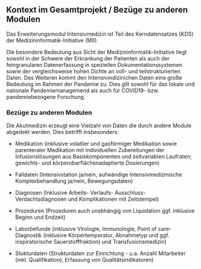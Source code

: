 ## Kontext im Gesamtprojekt / Bezüge zu anderen Modulen

Das    Erweiterungsmodul    Intensivmedizin    ist    Teil    des    Kerndatensatzes    (KDS)    der    Medizininformatik-Initiative (MII). 

Die besondere Bedeutung aus Sicht der Medizininformatik-Initiative liegt sowohl in der Schwere der Erkrankung der Patienten als auch der feingranularen Datenerfassung in speziellen Dokumentationssystemen sowie der vergleichsweise hohen Dichte an voll- und teilstrukturierten Daten. Des Weiteren kommt den Intensivmdizinichen Daten eine große Bedeutung im Rahmen der Pandemie zu. Dies gilt sowohl für das lokale und nationale Pandemiemanagemend als auch für COVID19- bzw. pandemiebezogene Forschung.


### Bezüge zu anderen Modulen

Die Akutmedizin erzeugt eine Vielzahl von Daten die durch andere Module abgedekt werden.  Dies betrifft insbesonders:

* Medikation (inklusive volatiler und gasförmiger Medikation sowie parenteraler Medikation mit individuellen Zubereitungen der Infusionslösungen aus Basiskomponenten und zeitvariablen Laufraten; gewichts- und körperoberflächenadaptierte Dosierungen)

* Falldaten (Intensivstation ja/nein, aufwändige Intensivmedizinische Komplexbehandlung ja/nein, Bewegungsdaten)

* Diagnosen (Inklusive Arbeits- Verlaufs- Ausschluss- Verdachtsdiagnosen und Komplikationen mit Zeitstempel)

* Prozeduren (Prozeduren auch unabhängig von Liquidation ggf. inklusive Beginn und Endzeit)

* Laborbefunde (inklusive Virologie, Immunologie, Point of care-Diagnostik (inklusive Körpertemperatur, Abnahmetyp und ggf. inspiratorische Sauerstofffraktion) und Transfusionsmedizin)

* Stukturdaten (Strukturdaten zur Einrichtung - u.a. Anzahl Mitarbeiter (inkl. Qualifikation), Erfassung von Qualitätsindikatoren)

